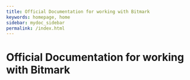 ```yaml
---
title: Official Documentation for working with Bitmark
keywords: homepage, home
sidebar: mydoc_sidebar
permalink: /index.html
---
```


# Official Documentation for working with Bitmark
